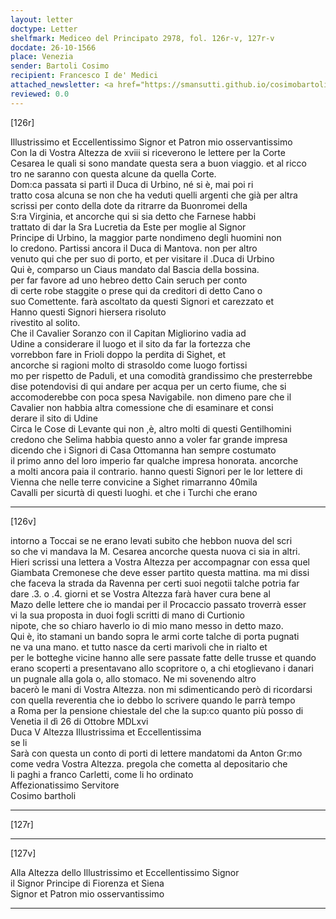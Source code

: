 ```yaml
---
layout: letter
doctype: Letter
shelfmark: Mediceo del Principato 2978, fol. 126r-v, 127r-v
docdate: 26-10-1566
place: Venezia
sender: Bartoli Cosimo
recipient: Francesco I de' Medici
attached_newsletter: <a href="https://smansutti.github.io/cosimobartoli/texts/3079_193/">3079_193</a>
reviewed: 0.0
---
```


[126r]  
  
  
Illustrissimo et Eccellentissimo Signor et Patron mio osservantissimo  
Con la di Vostra Altezza de xviii si riceverono le lettere per la Corte  
Cesarea le quali si sono mandate questa sera a buon viaggio. et al ricco  
tro ne saranno con questa alcune da quella Corte.  
Dom:ca passata si partì il Duca di Urbino, né si è, mai poi ri  
tratto cosa alcuna se non che ha veduti quelli argenti che già per altra  
scrissi per conto della dote da ritrarre da Buonromei della  
S:ra Virginia, et ancorche qui si sia detto che Farnese habbi  
trattato di dar la Sra Lucretia da Este per moglie al Signor  
Principe di Urbino, la maggior parte nondimeno degli huomini non  
lo credono. Partissi ancora il Duca di Mantova. non per altro  
venuto qui che per suo di porto, et per visitare il .Duca di Urbino  
Qui è, comparso un Ciaus mandato dal Bascia della bossina.  
per far favore ad uno hebreo detto Cain seruch per conto  
di certe robe staggite o prese qui da creditori di detto Cano o  
suo Comettente. farà ascoltato da questi Signori et carezzato et  
Hanno questi Signori hiersera risoluto  
rivestito al solito.  
Che il Cavalier Soranzo con il Capitan Migliorino vadia ad  
Udine a considerare il luogo et il sito da far la fortezza che  
vorrebbon fare in Frioli doppo la perdita di Sighet, et  
ancorche si ragioni molto di strasoldo come luogo fortissi  
mo per rispetto de Paduli, et una comodità grandissimo che presterrebbe  
dise potendovisi di qui andare per acqua per un certo fiume, che si  
accomoderebbe con poca spesa Navigabile. non dimeno pare che il  
Cavalier non habbia altra comessione che di esaminare et consi  
derare il sito di Udine  
Circa le Cose di Levante qui non ,è, altro molti di questi Gentilhomini  
credono che Selima habbia questo anno a voler far grande impresa  
dicendo che i Signori di Casa Ottomanna han sempre costumato  
il primo anno del loro imperio far qualche impresa honorata. ancorche  
a molti ancora paia il contrario. hanno questi Signori per le lor lettere di  
Vienna che nelle terre convicine a Sighet rimarranno 40mila  
Cavalli per sicurtà di questi luoghi. et che i Turchi che erano  
  
---  

[126v]  
  
  
intorno a Toccai se ne erano levati subito che hebbon nuova del scri  
so che vi mandava la M. Cesarea ancorche questa nuova ci sia in altri.  
Hieri scrissi una lettera a Vostra Altezza per accompagnar con essa quel  
Giambata Cremonese che deve esser partito questa mattina. ma mi dissi  
che faceva la strada da Ravenna per certi suoi negotii talche potria far  
dare .3. o .4. giorni et se Vostra Altezza farà haver cura bene al  
Mazo delle lettere che io mandai per il Procaccio passato troverrà esser  
vi la sua proposta in duoi fogli scritti di mano di Curtionio  
nipote, che so chiaro haverlo io di mio mano messo in detto mazo.  
Qui è, ito stamani un bando sopra le armi corte talche di porta pugnati  
ne va una mano. et tutto nasce da certi marivoli che in rialto et  
per le botteghe vicine hanno alle sere passate fatte delle trusse et quando  
erano scoperti a presentavano allo scopritore o, a chi etoglievano i danari  
un pugnale alla gola o, allo stomaco. Ne mi sovenendo altro  
bacerò le mani di Vostra Altezza. non mi sdimenticando però di ricordarsi  
con quella reverentia che io debbo lo scrivere quando le parrà tempo  
a Roma per la pensione chiestale del che la sup:co quanto più posso di  
Venetia il dì 26 di Ottobre MDLxvi  
Duca V Altezza Illustrissima et Eccellentissima  
se li  
Sarà con questa un conto di porti di lettere mandatomi da Anton Gr:mo  
come vedra Vostra Altezza. pregola che cometta al depositario che  
li paghi a franco Carletti, come li ho ordinato  
Affezionatissimo Servitore  
Cosimo bartholi  
  
---  

[127r]  
  
  
  
---  

[127v]  
  
  
Alla Altezza dello Illustrissimo et Eccellentissimo Signor  
il Signor Principe di Fiorenza et Siena  
Signor et Patron mio osservantissimo  
  
---  

